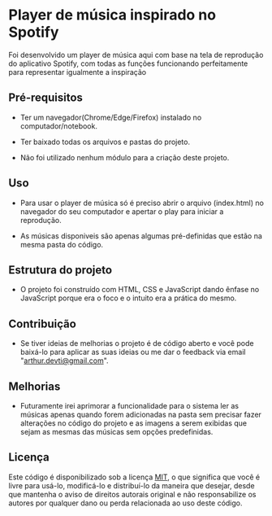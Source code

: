 # Player de música inspirado no Spotify

Foi desenvolvido um player de música aqui com base na tela de reprodução do aplicativo Spotify, com todas as funções funcionando perfeitamente para representar igualmente a inspiração


## Pré-requisitos

- Ter um navegador(Chrome/Edge/Firefox) instalado no computador/notebook.

- Ter baixado todas os arquivos e pastas do projeto.

- Não foi utilizado nenhum módulo para a criação deste projeto.


## Uso

- Para usar o player de música só é preciso abrir o arquivo (index.html) no navegador do seu computador e apertar o play para iniciar a reprodução.

- As músicas disponiveis são apenas algumas pré-definidas que estão na mesma pasta do código.


## Estrutura do projeto

- O projeto foi construído com HTML, CSS e JavaScript dando ênfase no JavaScript porque era o foco e o intuito era a prática do mesmo.


## Contribuição

- Se tiver ideias de melhorias o projeto é de código aberto e você pode baixá-lo para aplicar as suas ideias ou me dar o feedback via email "arthur.devti@gmail.com".


## Melhorias

- Futuramente irei aprimorar a funcionalidade para o sistema ler as músicas apenas quando forem adicionadas na pasta sem precisar fazer alterações no código do projeto e as imagens a serem exibidas que sejam as mesmas das músicas sem opções predefinidas.


## Licença

Este código é disponibilizado sob a licença [MIT](https://opensource.org/licenses/MIT), o que significa que você é livre para usá-lo, modificá-lo e distribuí-lo da maneira que desejar, desde que mantenha o aviso de direitos autorais original e não responsabilize os autores por qualquer dano ou perda relacionada ao uso deste código.